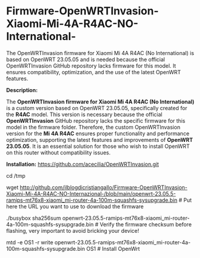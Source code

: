 # Firmware-OpenWRTInvasion-Xiaomi-Mi-4A-R4AC-NO-International-
The OpenWRTInvasion firmware for Xiaomi Mi 4A R4AC (No International) is based on OpenWRT 23.05.05 and is needed because the official OpenWRTInvasion GitHub repository lacks firmware for this model. It ensures compatibility, optimization, and the use of the latest OpenWRT features.

**Description:**

The **OpenWRTInvasion firmware for Xiaomi Mi 4A R4AC (No International)** is a custom version based on OpenWRT 23.05.05, specifically created for the **R4AC** model. This version is necessary because the official **OpenWRTInvasion** GitHub repository lacks the specific firmware for this model in the firmware folder. Therefore, the custom OpenWRTInvasion version for the **Mi 4A R4AC** ensures proper functionality and performance optimization, supporting the latest features and improvements of **OpenWRT 23.05.05**. It is an essential solution for those who wish to install OpenWRT on this router without compatibility issues.

**Installation:**
https://github.com/acecilia/OpenWRTInvasion.git


cd /tmp

wget http://github.com/ilblogdicristiangallo/Firmware-OpenWRTInvasion-Xiaomi-Mi-4A-R4AC-NO-Internazional-/blob/main/openwrt-23.05.5-ramips-mt76x8-xiaomi_mi-router-4a-100m-squashfs-sysupgrade.bin # Put here the URL you want to use to download the firmware

./busybox sha256sum openwrt-23.05.5-ramips-mt76x8-xiaomi_mi-router-4a-100m-squashfs-sysupgrade.bin # Verify the firmware checksum before flashing, very important to avoid bricking your device!

mtd -e OS1 -r write openwrt-23.05.5-ramips-mt76x8-xiaomi_mi-router-4a-100m-squashfs-sysupgrade.bin OS1 # Install OpenWrt
